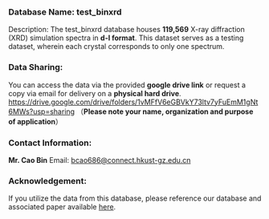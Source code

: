 ### Database Name: test_binxrd
Description: The test_binxrd database houses **119,569** X-ray diffraction (XRD) simulation spectra in **d-I format**. This dataset serves as a testing dataset, wherein each crystal corresponds to only one spectrum.

### Data Sharing:
You can access the data via the provided **google drive link** or request a copy via email for delivery on a **physical hard drive**. https://drive.google.com/drive/folders/1vMFfV6eGBVkY73ltv7yFuEmM1gNt6MWs?usp=sharing （**Please note your name, organization and purpose of application**）

### Contact Information:
**Mr. Cao Bin**
Email: bcao686@connect.hkust-gz.edu.cn

### Acknowledgement:
If you utilize the data from this database, please reference our database and associated paper available [here](https://github.com/Bin-Cao/simXRDdatabase).
